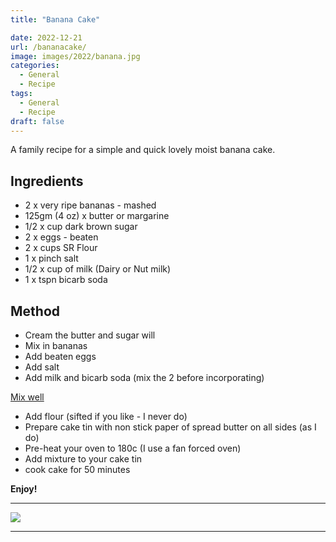 ```yaml
---
title: "Banana Cake"

date: 2022-12-21
url: /bananacake/
image: images/2022/banana.jpg
categories:
  - General
  - Recipe
tags:
  - General
  - Recipe
draft: false
---
```

A family recipe for a simple and quick lovely moist banana cake.
<!--more-->
## Ingredients

- 2 x very ripe bananas - mashed
- 125gm (4 oz) x butter or margarine
- 1/2 x cup dark brown sugar 
- 2 x eggs - beaten
- 2 x cups SR Flour
- 1 x pinch salt
- 1/2 x cup of milk (Dairy or Nut milk)
- 1 x tspn bicarb soda

## Method

- Cream the butter and sugar will
- Mix in bananas
- Add beaten eggs
- Add salt
- Add milk and bicarb soda (mix the 2 before incorporating)

<u>Mix well</u>

- Add flour (sifted if you like - I never do)
- Prepare cake tin with non stick paper of spread butter on all sides (as I do)
- Pre-heat your oven to 180c (I use a fan forced oven)
- Add mixture to your cake tin
- cook cake for 50 minutes 

**Enjoy!**

---

![](/images/2022/bananacakerecipe.jpg)

---
